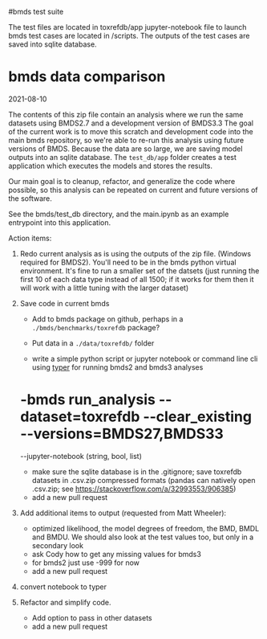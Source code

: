 #bmds test suite

The test files are located in toxrefdb/app
jupyter-notebook file to launch bmds test cases are located in /scripts.
The outputs of the test cases are saved into sqlite database.

# bmds data comparison

2021-08-10

The contents of this zip file contain an analysis where we run the same datasets using BMDS2.7 and a development version of BMDS3.3 The goal of the current work is to move this scratch and development code into the main bmds repository, so we're able to re-run this analysis using future versions of BMDS. Because the data are so large, we are saving model outputs into an sqlite database. The `test_db/app` folder creates a test application which executes the models and stores the results.

Our main goal is to cleanup, refactor, and generalize the code where possible, so this analysis can be repeated on current and future versions of the software.

See the bmds/test_db directory, and the main.ipynb as an example entrypoint into this application.

Action items:

1. Redo current analysis as is using the outputs of the zip file. (Windows required for BMDS2). You'll need to be in the bmds python virtual environment. It's fine to run a smaller set of the datsets (just running the first 10 of each data type instead of all 1500; if it works for them then it will work with a little tuning with the larger dataset)
2. Save code in current bmds

   - Add to bmds package on github, perhaps in a `./bmds/benchmarks/toxrefdb` package?
   - Put data in a `./data/toxrefdb/` folder

   - write a simple python script or jupyter notebook or command line cli using [typer](https://typer.tiangolo.com/) for running bmds2 and bmds3 analyses

   # -bmds run_analysis --dataset=toxrefdb --clear_existing --versions=BMDS27,BMDS33

   --jupyter-notebook (string, bool, list)

   - make sure the sqlite database is in the .gitignore; save toxrefdb datasets in .csv.zip compressed formats (pandas can natively open .csv.zip; see https://stackoverflow.com/a/32993553/906385)
   - add a new pull request

3. Add additional items to output (requested from Matt Wheeler):
   - optimized likelihood, the model degrees of freedom, the BMD, BMDL and BMDU. We should also look at the test values too, but only in a secondary look
   - ask Cody how to get any missing values for bmds3
   - for bmds2 just use -999 for now
   - add a new pull request
4. convert notebook to typer
5. Refactor and simplify code.
   - Add option to pass in other datasets
   - add a new pull request
